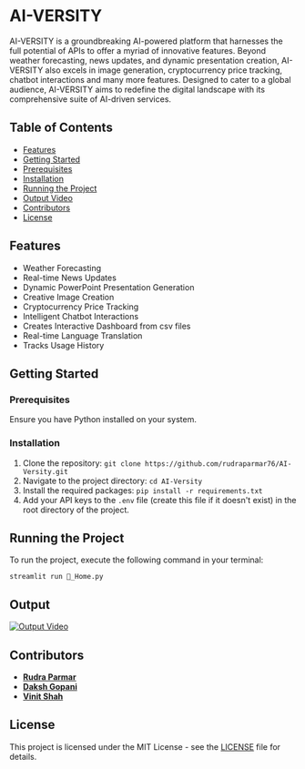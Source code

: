 # AI-VERSITY

AI-VERSITY is a groundbreaking AI-powered platform that harnesses the full potential of APIs to offer a myriad of innovative features. Beyond weather forecasting, news updates, and dynamic presentation creation, AI-VERSITY also excels in image generation, cryptocurrency price tracking, chatbot interactions and many more features. Designed to cater to a global audience, AI-VERSITY aims to redefine the digital landscape with its comprehensive suite of AI-driven services.

## Table of Contents

- [Features](#features)
- [Getting Started](#getting-started)
 - [Prerequisites](#prerequisites)
 - [Installation](#installation)
- [Running the Project](#running-the-project)
- [Output Video](#output)
- [Contributors](#contributors)
- [License](#license)

## Features

- Weather Forecasting
- Real-time News Updates
- Dynamic PowerPoint Presentation Generation
- Creative Image Creation
- Cryptocurrency Price Tracking
- Intelligent Chatbot Interactions
- Creates Interactive Dashboard from csv files
- Real-time Language Translation
- Tracks Usage History

## Getting Started

### Prerequisites

Ensure you have Python installed on your system.

### Installation

1. Clone the repository:
  `git clone https://github.com/rudraparmar76/AI-Versity.git`
3. Navigate to the project directory:
   `cd AI-Versity`
4. Install the required packages:
   `pip install -r requirements.txt`
5. Add your API keys to the `.env` file (create this file if it doesn't exist) in the root directory of the project.

## Running the Project

To run the project, execute the following command in your terminal:

    streamlit run 🏡_Home.py

## Output
[![Output Video](https://github.com/rudraparmar76/AI-VERSITY/assets/111977901/fd402fb4-4e66-46e3-bb80-d9cac43d6e51)](https://www.youtube.com/watch?v=P3yKBbvZd7Q?si=-ol48FP-V8wJWyWm)

## Contributors

- **[Rudra Parmar](https://github.com/rudraparmar76)**
- **[Daksh Gopani](https://github.com/dakshgopani)**
- **[Vinit Shah](https://github.com/Vinit062006)**

## License

This project is licensed under the MIT License - see the [LICENSE](LICENSE) file for details.


 
